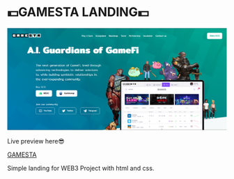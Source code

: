 <div style='{margin: '0 auto'}'>
<h1 style='{font-weight: '40px'}'>💵GAMESTA LANDING💵</h1>
<img src='https://github.com/Svyat0x7b/gamesta-layout/blob/master/nft.png'/>
<p>Live preview here😎</p>
<a href='https://svyat0x7b.github.io/gamesta-layout/'>GAMESTA</a>
<p>Simple landing for WEB3 Project with html and css.</p>
</div>
